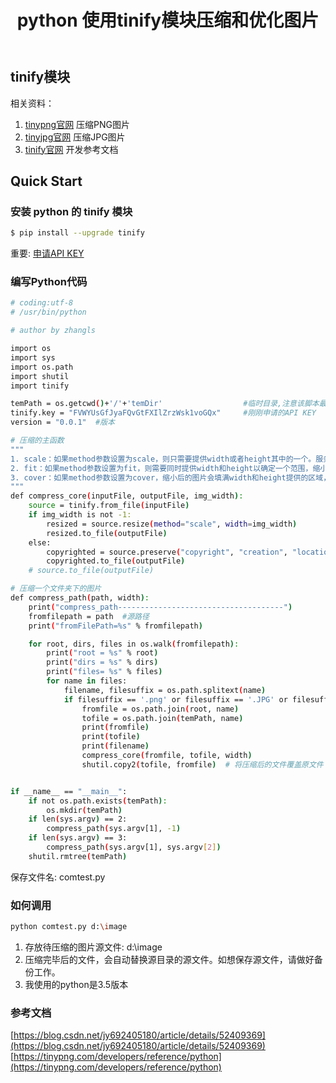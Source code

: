 ﻿---
title: python 使用tinify模块压缩和优化图片
categories: 编程
copyright: true
password: 6yhn^YHN
---
## tinify模块
相关资料：

 1. [tinypng官网](https://tinypng.com/)    压缩PNG图片
 2. [tinyjpg官网](https://tinyjpg.com/)    压缩JPG图片
 3. [tinify官网](https://tinypng.com/developers/reference/python) 开发参考文档

## Quick Start

### 安装 python 的 tinify 模块

``` bash
$ pip install --upgrade tinify
```

重要: [申请API KEY](https://tinyjpg.com/developers)

### 编写Python代码

``` bash
# coding:utf-8
# /usr/bin/python

# author by zhangls

import os
import sys
import os.path
import shutil
import tinify

temPath = os.getcwd()+'/'+'temDir'                  #临时目录,注意该脚本最后是要删掉这个临时目录的
tinify.key = "FVWYUsGfJyaFQvGtFXIlZrzWsk1voGQx"		#刚刚申请的API KEY
version = "0.0.1"  #版本

# 压缩的主函数
"""
1. scale：如果method参数设置为scale，则只需要提供width或者height其中的一个。服务器会根据原比例缩小图片。如果同时提供width和height将会报错
2. fit：如果method参数设置为fit，则需要同时提供width和height以确定一个范围，缩小后的图片会保证尽量填充该区域。
3. cover：如果method参数设置为cover，缩小后的图片会填满width和height提供的区域，在必要的情况下服务器会根据一套算法保留他们认为的主要内容，其他部分会被裁剪。
"""
def compress_core(inputFile, outputFile, img_width):
    source = tinify.from_file(inputFile)
    if img_width is not -1:
        resized = source.resize(method="scale", width=img_width)
        resized.to_file(outputFile)
    else:
        copyrighted = source.preserve("copyright", "creation", "location")
        copyrighted.to_file(outputFile)
    # source.to_file(outputFile)

# 压缩一个文件夹下的图片
def compress_path(path, width):
    print("compress_path-------------------------------------")
    fromfilepath = path  #源路径
    print("fromFilePath=%s" % fromfilepath)

    for root, dirs, files in os.walk(fromfilepath):
        print("root = %s" % root)
        print("dirs = %s" % dirs)
        print("files= %s" % files)
        for name in files:
            filename, filesuffix = os.path.splitext(name)
            if filesuffix == '.png' or filesuffix == '.JPG' or filesuffix == '.jpg' or filesuffix == '.jpeg':
                fromfile = os.path.join(root, name)
                tofile = os.path.join(temPath, name)
                print(fromfile)
                print(tofile)
                print(filename)
                compress_core(fromfile, tofile, width)
                shutil.copy2(tofile, fromfile)  # 将压缩后的文件覆盖原文件


if __name__ == "__main__":
    if not os.path.exists(temPath):
        os.mkdir(temPath)
    if len(sys.argv) == 2:
        compress_path(sys.argv[1], -1)
    if len(sys.argv) == 3:
        compress_path(sys.argv[1], sys.argv[2])
    shutil.rmtree(temPath)

```
保存文件名: comtest.py

### 如何调用

``` bash
python comtest.py d:\image
```

 1. 存放待压缩的图片源文件: d:\image
 2. 压缩完毕后的文件，会自动替换源目录的源文件。如想保存源文件，请做好备份工作。
 3. 我使用的python是3.5版本

### 参考文档
[https://blog.csdn.net/jy692405180/article/details/52409369](https://blog.csdn.net/jy692405180/article/details/52409369)
[https://tinypng.com/developers/reference/python](https://tinypng.com/developers/reference/python)
